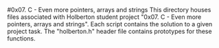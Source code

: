#0x07. C - Even more pointers, arrays and strings
This directory houses files associated with Holberton student project "0x07. C - Even more pointers, arrays and strings". Each script contains the solution to a given project task. The "holberton.h" header file contains prototypes for these functions.
